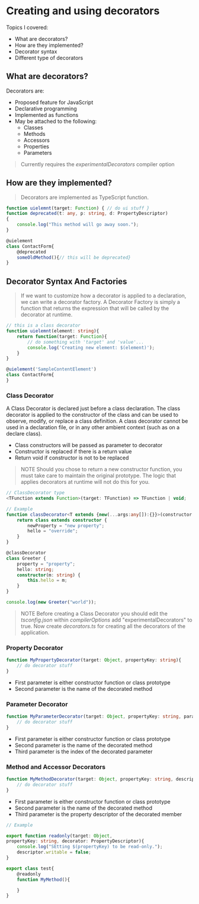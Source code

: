 # Creating and using decorators

Topics I covered:
- What are decorators?
- How are they implemented?
- Decorator syntax
- Different type of decorators

## What are decorators?
Decorators are:
- Proposed feature for JavaScript
- Declarative programming
- Implemented as functions
- May be attached to the following:
  - Classes
  - Methods
  - Accessors
  - Properties
  - Parameters

> Currently requires the *experimentalDecorators* compiler option

## How are they implemented?
> Decorators are implemented as TypeScript function.

``` typescript
function uielemnt(target: Function) { // do ui stuff }
function deprecated(t: any, p: string, d: PropertyDescriptor)
{
    console.log("This method will go away soon.");
}

@uielement
class ContactForm{
    @deprecated
    someOldMethod(){// this will be deprecated}
}

```

## Decorator Syntax And Factories
> If we want to customize how a decorator is applied to a declaration, we can write a decorator factory. A Decorator Factory is simply a function that returns the expression that will be called by the decorator at runtime.

``` typescript
// this is a class decorator
function uielemnt(element: string){
    return function(target: Function){
        // do something with 'target' and 'value'...
        console.log('Creating new element: $(element)');
    }
}

@uielement('SampleContentElement')
class ContactForm{
}
```

### Class Decorator
A Class Decorator is declared just before a class declaration. The class decorator is applied to the constructor of the class and can be used to observe, modify, or replace a class definition. A class decorator cannot be used in a declaration file, or in any other ambient context (such as on a declare class).


- Class constructors will be passed as parameter to decorator
- Constructor is replaced if there is a return value
- Return void if constructor is not to be replaced

> NOTE  Should you chose to return a new constructor function, you must take care to maintain the original prototype. The logic that applies decorators at runtime will not do this for you.

``` typescript
// ClassDecorator type
<TFunction extends Function>(target: TFunction) => TFunction | void;

// Example
function classDecorator<T extends {new(...args:any[]):{}}>(constructor:T) {
    return class extends constructor {
        newProperty = "new property";
        hello = "override";
    }
}

@classDecorator
class Greeter {
    property = "property";
    hello: string;
    constructor(m: string) {
        this.hello = m;
    }
}

console.log(new Greeter("world"));
```

> NOTE  Before creating a Class Decorator you should edit the *tsconfig.json* within *compilerOptions* add "experimentalDecorators" to true. Now create *decorators.ts* for creating all the decorators of the application.

### Property Decorator
``` typescript
function MyPropertyDecorator(target: Object, propertyKey: string){
    // do decorator stuff
}
```
- First parameter is either constructor function or class prototype
- Second parameter is the name of the decorated method
  
### Parameter Decorator
``` typescript
function MyParameterDecorator(target: Object, propertyKey: string, parameterIndex: number){
    // do decorator stuff
}
```
- First parameter is either constructor function or class prototype
- Second parameter is the name of the decorated method
- Third parameter is the index of the decorated parameter
  
### Method and Accessor Decorators
``` typescript
function MyMethodDecorator(target: Object, propertyKey: string, descriptor: PropertyDescriptor){
    // do decorator stuff
}
```
- First parameter is either constructor function or class prototype
- Second parameter is the name of the decorated method
- Third parameter is the property descriptor of the decorated member

``` typescript
// Example

export function readonly(target: Object,
propertyKey: string, decorator: PropertyDescriptor){
    console.log("SEtting $(propertyKey) to be read-only.");
    descriptor.writable = false;
}

export class test{
    @readonly
    function MyMethod(){

    }
}
```

